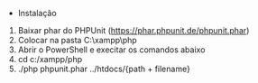 ﻿* Instalação

1. Baixar phar do PHPUnit (https://phar.phpunit.de/phpunit.phar)
2. Colocar na pasta C:\xampp\php
3. Abrir o PowerShell e execitar os comandos abaixo
4. cd c:/xampp/php
5. ./php phpunit.phar ../htdocs/{path + filename}
